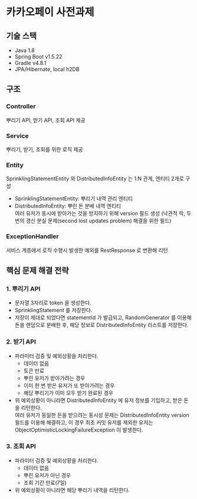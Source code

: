 # 카카오페이 사전과제
## 기술 스택
* Java 1.8
* Spring Boot v1.5.22
* Gradle v4.8.1
* JPA/Hibernate, local h2DB

## 구조
### Controller
뿌리기 API, 받기 API, 조회 API 제공

### Service
뿌리기, 받기, 조회를 위한 로직 제공

### Entity
SprinklingStatementEntity 와 DistributedInfoEntity 는 1:N 관계, 엔티티 2개로 구성
* SprinklingStatementEntity: 뿌리기 내역 관리 엔티티
* DistributedInfoEntity: 뿌린 돈 분배 내역 엔티티  
여러 유저가 동시에 받아가는 것을 방지하기 위해 version 필드 생성
(낙관적 락, 두 번의 갱신 분실 문제(second lost updates problem) 해결을 위한 필드)

### ExceptionHandler
서비스 계층에서 로직 수행시 발생한 예외를 RestResponse 로 변환해 리턴

## 핵심 문제 해결 전략
### 1. 뿌리기 API
* 문자열 3자리로 token 을 생성한다.
* SprinklingStatement 를 저장한다.
* 저장이 제대로 되었다면 statementId 가 발급되고, RandomGenerator 를 이용해 돈을 랜덤으로 분배한 후, 
해당 정보로 DistributedInfoEntity 리스트를 저장한다.

### 2. 받기 API
* 파라미터 검증 및 예외상황을 처리한다.
    * 데이터 없음
    * 토큰 만료
    * 뿌린 유저가 받아가려는 경우
    * 이미 한 번 받은 유저가 또 받아가려는 경우
    * 해당 뿌리기가 이미 모두 받기 완료된 경우
* 위 예외상황이 아니라면 DistributedInfoEntity 에 유저 정보를 기입하고, 받은 돈을 리턴한다.  
여러 유저가 동일한 돈을 받으려는 동시성 문제는 DistributedInfoEntity version 필드를 이용해 해결하고,
이 경우 최초 커밋 유저를 제외한 유저는 ObjectOptimisticLockingFailureException 이 발생한다.

### 3. 조회 API
* 파라미터 검증 및 예외상황을 처리한다.
    * 데이터 없음
    * 뿌린 유저가 아닌 경우
    * 조회 기간 만료(7일)
* 위 예외상황이 아니라면 해당 뿌리기 내역을 리턴한다.